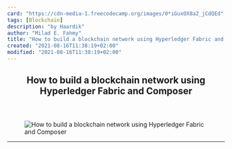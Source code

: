 ```yaml
---
card: "https://cdn-media-1.freecodecamp.org/images/0*iGuxOX8a2_jCdQEd"
tags: [Blockchain]
description: "by Haardik"
author: "Milad E. Fahmy"
title: "How to build a blockchain network using Hyperledger Fabric and Composer"
created: "2021-08-16T11:38:19+02:00"
modified: "2021-08-16T11:38:19+02:00"
---
```

<div class="site-wrapper">
<main id="site-main" class="site-main outer">
<div class="inner">
<article class="post-full post tag-blockchain tag-cryptocurrency tag-programming tag-javascript tag-technology ">
<header class="post-full-header">
<h1 class="post-full-title">How to build a blockchain network using Hyperledger Fabric and Composer</h1>
</header>
<figure class="post-full-image">
<picture>
<source media="(max-width: 700px)" sizes="1px" srcset="data:image/gif;base64,R0lGODlhAQABAIAAAAAAAP///yH5BAEAAAAALAAAAAABAAEAAAIBRAA7 1w">
<source media="(min-width: 701px)" sizes="(max-width: 800px) 400px,
(max-width: 1170px) 700px,
1400px" srcset="https://cdn-media-1.freecodecamp.org/images/0*iGuxOX8a2_jCdQEd 300w,
https://cdn-media-1.freecodecamp.org/images/0*iGuxOX8a2_jCdQEd 600w,
https://cdn-media-1.freecodecamp.org/images/0*iGuxOX8a2_jCdQEd 1000w,
https://cdn-media-1.freecodecamp.org/images/0*iGuxOX8a2_jCdQEd 2000w">
<img onerror="this.style.display='none'" src="https://cdn-media-1.freecodecamp.org/images/0*iGuxOX8a2_jCdQEd" alt="How to build a blockchain network using Hyperledger Fabric and Composer">
</picture>
</figure>
<section class="post-full-content">
<div class="post-content medium-migrated-article">
</div>
<hr>
</section>
</article>
</div>
</main>
</div>
<!-- Google Tag Manager (noscript) -->
<!-- End Google Tag Manager (noscript) -->
